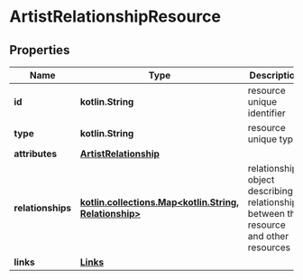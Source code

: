 
# ArtistRelationshipResource

## Properties
Name | Type | Description | Notes
------------ | ------------- | ------------- | -------------
**id** | **kotlin.String** | resource unique identifier | 
**type** | **kotlin.String** | resource unique type | 
**attributes** | [**ArtistRelationship**](ArtistRelationship.md) |  |  [optional]
**relationships** | [**kotlin.collections.Map&lt;kotlin.String, Relationship&gt;**](Relationship.md) | relationships object describing relationships between the resource and other resources |  [optional]
**links** | [**Links**](Links.md) |  |  [optional]



